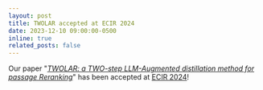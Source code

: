 ```yaml
---
layout: post
title: TWOLAR accepted at ECIR 2024
date: 2023-12-10 09:00:00-0500
inline: true
related_posts: false
---
```


Our paper "[*TWOLAR: a TWO-step LLM-Augmented distillation method for passage Reranking*](https://arxiv.org/abs/2403.17759)" has been accepted at [ECIR 2024](https://www.ecir2024.org)!

